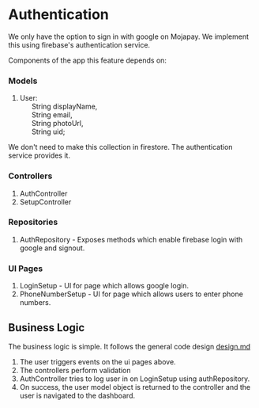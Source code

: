 # Authentication

We only have the option to sign in with google on Mojapay. We implement this using firebase's authentication service.

Components of the app this feature depends on:


### Models

1. User: <br />
  &nbsp;&nbsp;&nbsp;&nbsp;&nbsp;&nbsp;String displayName, <br />
  &nbsp;&nbsp;&nbsp;&nbsp;&nbsp;&nbsp;String email, <br />
  &nbsp;&nbsp;&nbsp;&nbsp;&nbsp;&nbsp;String photoUrl, <br />
  &nbsp;&nbsp;&nbsp;&nbsp;&nbsp;&nbsp;String uid;

We don't need to make this collection in firestore. The authentication service provides it.

### Controllers

1. AuthController
2. SetupController

### Repositories

1. AuthRepository - Exposes methods which enable firebase login with google and signout.

### UI Pages

1. LoginSetup - UI for page which allows google login.
2. PhoneNumberSetup - UI for page which allows users to enter phone numbers.

## Business Logic

The business logic is simple. It follows the general code design [design.md](../design.md)

1. The user triggers events on the ui pages above.
2. The controllers perform validation
3. AuthController tries to log user in on LoginSetup using authRepository.
4. On success, the user model object is returned to the controller and the user is navigated to the dashboard.